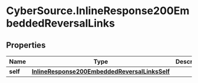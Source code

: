 # CyberSource.InlineResponse200EmbeddedReversalLinks

## Properties
Name | Type | Description | Notes
------------ | ------------- | ------------- | -------------
**self** | [**InlineResponse200EmbeddedReversalLinksSelf**](InlineResponse200EmbeddedReversalLinksSelf.md) |  | [optional] 


